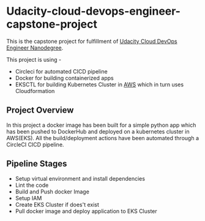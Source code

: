 # Udacity-cloud-devops-engineer-capstone-project
This is the capstone project for fulfillment of [Udacity Cloud DevOps Engineer Nanodegree](https://www.udacity.com/course/cloud-dev-ops-nanodegree--nd9991).

This project is using - 
* Circleci for automated CICD pipeline
* Docker for building containerized  apps
* EKSCTL for building Kubernetes Cluster in [AWS](https://aws.amazon.com/) which in turn uses Cloudformation


## Project Overview
In this project a docker image has been built for a simple python app which has been pushed to DockerHub and deployed on a kubernetes cluster in AWS(EKS). All the build/deployment actions have been automated through a CircleCI CICD pipeline.

## Pipeline Stages
* Setup virtual environment and install dependencies
* Lint the code
* Build and Push docker Image
* Setup IAM
* Create EKS Cluster if does't exist
* Pull docker image and deploy application to EKS Cluster
